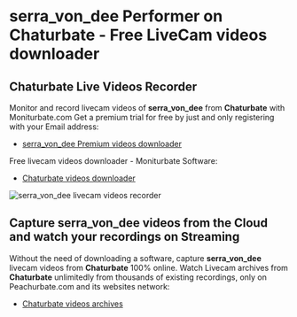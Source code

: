 # serra_von_dee Performer on Chaturbate - Free LiveCam videos downloader

## Chaturbate Live Videos Recorder

Monitor and record livecam videos of **serra_von_dee** from **Chaturbate** with Moniturbate.com
Get a premium trial for free by just and only registering with your Email address:
* [serra_von_dee Premium videos downloader](https://moniturbate.com/request-demo-licence-key.html)

Free livecam videos downloader - Moniturbate Software:
* [Chaturbate videos downloader](https://moniturbate.com/moniturbate-download-software.html)

![serra_von_dee livecam videos recorder](https://peachurnet.com/templates/moniturbate-software.png)


## Capture serra_von_dee videos from the Cloud and watch your recordings on Streaming

Without the need of downloading a software, capture **serra_von_dee** livecam videos from **Chaturbate** 100% online.
Watch Livecam archives from **Chaturbate** unlimitedly from thousands of existing recordings, only on Peachurbate.com and its websites network:
* [Chaturbate videos archives](https://peachurnet.com/)